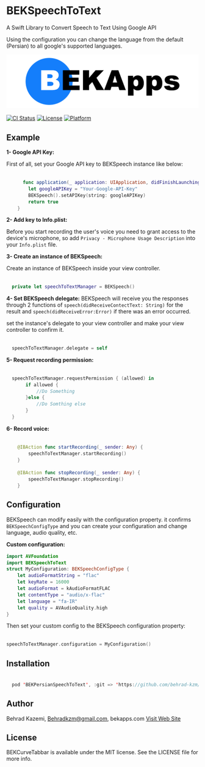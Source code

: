 # BEKSpeechToText
A Swift Library to Convert Speech to Text Using Google API

Using the configuration you can change the language from the default (Persian) to all google's supported languages.

<img src="https://github.com/behrad-kzm/BEKDesing/blob/master/Images/BEKHeader.png">

[![CI Status](http://img.shields.io/travis/popwarsweet/JellySlider.svg?style=flat)](https://travis-ci.org/popwarsweet/JellySlider)
[![License](https://img.shields.io/cocoapods/l/JellySlider.svg?style=flat)](http://cocoapods.org/pods/JellySlider)
[![Platform](https://img.shields.io/cocoapods/p/JellySlider.svg?style=flat)](http://cocoapods.org/pods/JellySlider)

## Example

__1- Google API Key:__

First of all, set your Google API key to BEKSpeech instance like below:

```swift

      func application(_ application: UIApplication, didFinishLaunchingWithOptions launchOptions: [UIApplication.LaunchOptionsKey: Any]?) -> Bool {
        let googleAPIKey = "Your-Google-API-Key"
        BEKSpeech().setAPIKey(string: googleAPIKey)
        return true
    }

```
__2- Add key to Info.plist:__

Before you start recording the user's voice you need to grant access to the device's microphone, so add ``` Privacy - Microphone Usage Description ```  into your ``` Info.plist ```  file.

__3- Create an instance of BEKSpeech:__

Create an instance of BEKSpeech inside your view controller.

```swift

  private let speechToTextManager = BEKSpeech()

```

__4- Set BEKSpeech delegate:__
BEKSpeech will receive you the responses through 2 functions of ``` speech(didReceiveContectText: String) ``` for the result and ``` speech(didReceiveError:Error) ``` if there was an error occurred.

set the instance's delegate to your view controller and make your view controller to confirm it.

```swift

  speechToTextManager.delegate = self

```

__5- Request recording permission:__


```swift

  speechToTextManager.requestPermission { (allowed) in
       if allowed {
           //Do Something
       }else {
           //Do Somthing else
       }
  }

```

__6- Record voice:__

```swift

    @IBAction func startRecording(_ sender: Any) {
        speechToTextManager.startRecording()
    }
    
    @IBAction func stopRecording(_ sender: Any) {
        speechToTextManager.stopRecording()
    }

```

## Configuration
BEKSpeech can modify easily with the configuration property.
it confirms  ``` BEKSpeechConfigType ``` and you can create your configuration and change language, audio quality, etc.

__Custom configuration:__

```swift
import AVFoundation
import BEKSpeechToText
struct MyConfiguration: BEKSpeechConfigType {
    let audioFormatString = "flac"
    let keyRate = 16000
    let audioFormat = kAudioFormatFLAC
    let contentType = "audio/x-flac"
    let language = "fa-IR"
    let quality = AVAudioQuality.high
}

```

Then set your custom config to the BEKSpeech configuration property:

```swift

speechToTextManager.configuration = MyConfiguration()

```

## Installation
```swift

  pod 'BEKPersianSpeechToText', :git => 'https://github.com/behrad-kzm/BEKPersianSpeechToText.git'

```


## Author
Behrad Kazemi, Behradkzm@gmail.com, bekapps.com
<a href="https://bekapps.com"> Visit Web Site </a>
## License

BEKCurveTabbar is available under the MIT license. See the LICENSE file for more info.
